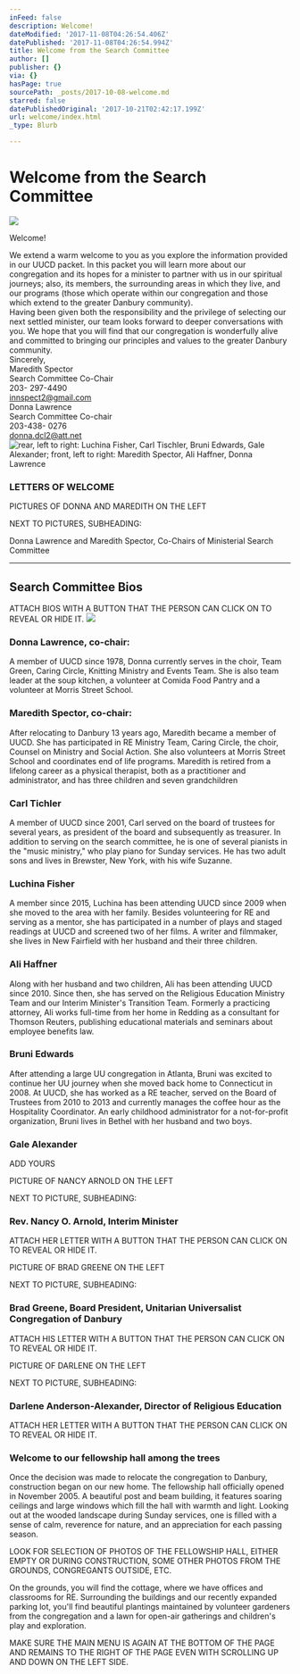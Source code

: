 ```yaml
---
inFeed: false
description: Welcome!
dateModified: '2017-11-08T04:26:54.406Z'
datePublished: '2017-11-08T04:26:54.994Z'
title: Welcome from the Search Committee
author: []
publisher: {}
via: {}
hasPage: true
sourcePath: _posts/2017-10-08-welcome.md
starred: false
datePublishedOriginal: '2017-10-21T02:42:17.199Z'
url: welcome/index.html
_type: Blurb

---
```

# Welcome from the Search Committee
![](https://the-grid-user-content.s3-us-west-2.amazonaws.com/7fb00328-12b0-4be6-a573-6efdd734fed3.jpg)

Welcome!

We extend a warm welcome to you as you explore the information provided in our UUCD packet. In this packet you will learn more about our congregation and its hopes for a minister to partner with us in our spiritual journeys; also, its members, the surrounding areas in which they live, and our programs (those which operate within our congregation and those which extend to the greater Danbury community).  
Having been given both the responsibility and the privilege of selecting our next settled minister, our team looks forward to deeper conversations with you. We hope that you will find that our congregation is wonderfully alive and committed to bringing our principles and values to the greater Danbury community.  
Sincerely,  
Maredith Spector  
Search Committee Co-Chair  
203- 297-4490  
innspect2@gmail.com  
Donna Lawrence  
Search Committee Co-chair  
203-438- 0276  
donna.dcl2@att.net
![rear, left to right: Luchina Fisher, Carl Tischler, Bruni Edwards, Gale Alexander; front, left to right: Maredith Spector, Ali Haffner, Donna Lawrence](https://imgflo.herokuapp.com/graph/2b2431f8e7ba7b0/585f89653b786b002f2139a84dbe716a/croprotate.jpg?cropheight=2578&cropwidth=3749&degrees=0&input=https%3A%2F%2Fthe-grid-user-content.s3-us-west-2.amazonaws.com%2Fc6da5681-38ba-4e1c-aa4b-00904fe9f53f.jpg&x=0&y=0)

### LETTERS OF WELCOME

PICTURES OF DONNA AND MAREDITH ON THE LEFT

NEXT TO PICTURES, SUBHEADING:

Donna Lawrence and Maredith Spector, Co-Chairs of Ministerial Search Committee

---

## Search Committee Bios

ATTACH BIOS WITH A BUTTON THAT THE PERSON CAN CLICK ON TO REVEAL OR HIDE IT.
![](https://the-grid-user-content.s3-us-west-2.amazonaws.com/2a30ddb3-fabe-45a1-81ad-424d4e6f70af.jpg)

### Donna Lawrence, co-chair:

A member of UUCD since 1978, Donna currently serves in the choir, Team Green, Caring Circle, Knitting Ministry and Events Team. She is also team leader at the soup kitchen, a volunteer at Comida Food Pantry and a volunteer at Morris Street School.

### Maredith Spector, co-chair:

After relocating to Danbury 13 years ago, Maredith became a member of UUCD. She has participated in RE Ministry Team, Caring Circle, the choir, Counsel on Ministry and Social Action. She also volunteers at Morris Street School and coordinates end of life programs. Maredith is retired from a lifelong career as a physical therapist, both as a practitioner and administrator, and has three children and seven grandchildren

### Carl Tichler

A member of UUCD since 2001, Carl served on the board of trustees for several years, as president of the board and subsequently as treasurer. In addition to serving on the search committee, he is one of several pianists in the "music ministry," who play piano for Sunday services. He has two adult sons and lives in Brewster, New York, with his wife Suzanne.

### Luchina Fisher

A member since 2015, Luchina has been attending UUCD since 2009 when she moved to the area with her family. Besides volunteering for RE and serving as a mentor, she has participated in a number of plays and staged readings at UUCD and screened two of her films. A writer and filmmaker, she lives in New Fairfield with her husband and their three children.

### Ali Haffner

Along with her husband and two children, Ali has been attending UUCD since 2010\. Since then, she has served on the Religious Education Ministry Team and our Interim Minister's Transition Team. Formerly a practicing attorney, Ali works full-time from her home in Redding as a consultant for Thomson Reuters, publishing educational materials and seminars about employee benefits law.

### Bruni Edwards

After attending a large UU congregation in Atlanta, Bruni was excited to continue her UU journey when she moved back home to Connecticut in 2008\. At UUCD, she has worked as a RE teacher, served on the Board of Trustees from 2010 to 2013 and currently manages the coffee hour as the Hospitality Coordinator. An early childhood administrator for a not-for-profit organization, Bruni lives in Bethel with her husband and two boys.

### Gale Alexander

ADD YOURS

PICTURE OF NANCY ARNOLD ON THE LEFT

NEXT TO PICTURE, SUBHEADING:

### Rev. Nancy O. Arnold, Interim Minister

ATTACH HER LETTER WITH A BUTTON THAT THE PERSON CAN CLICK ON TO REVEAL OR HIDE IT.

PICTURE OF BRAD GREENE ON THE LEFT

NEXT TO PICTURE, SUBHEADING:

### Brad Greene, Board President, Unitarian Universalist Congregation of Danbury

ATTACH HIS LETTER WITH A BUTTON THAT THE PERSON CAN CLICK ON TO REVEAL OR HIDE IT.

PICTURE OF DARLENE ON THE LEFT

NEXT TO PICTURE, SUBHEADING:

### Darlene Anderson-Alexander, Director of Religious Education

ATTACH HER LETTER WITH A BUTTON THAT THE PERSON CAN CLICK ON TO REVEAL OR HIDE IT.

### Welcome to our fellowship hall among the trees

Once the decision was made to relocate the congregation to Danbury, construction began on our new home. The fellowship hall officially opened in November 2005\. A beautiful post and beam building, it features soaring ceilings and large windows which fill the hall with warmth and light. Looking out at the wooded landscape during Sunday services, one is filled with a sense of calm, reverence for nature, and an appreciation for each passing season.

LOOK FOR SELECTION OF PHOTOS OF THE FELLOWSHIP HALL, EITHER EMPTY OR DURING CONSTRUCTION, SOME OTHER PHOTOS FROM THE GROUNDS, CONGREGANTS OUTSIDE, ETC.

On the grounds, you will find the cottage, where we have offices and classrooms for RE. Surrounding the buildings and our recently expanded parking lot, you'll find beautiful plantings maintained by volunteer gardeners from the congregation and a lawn for open-air gatherings and children's play and exploration.

MAKE SURE THE MAIN MENU IS AGAIN AT THE BOTTOM OF THE PAGE AND REMAINS TO THE RIGHT OF THE PAGE EVEN WITH SCROLLING UP AND DOWN ON THE LEFT SIDE.